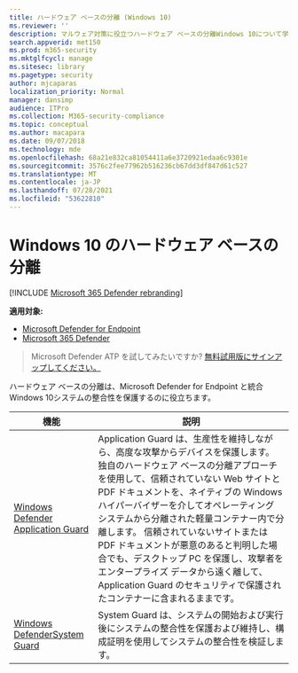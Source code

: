 ```yaml
---
title: ハードウェア ベースの分離 (Windows 10)
ms.reviewer: ''
description: マルウェア対策に役立つハードウェア ベースの分離Windows 10について学習します。
search.appverid: met150
ms.prod: m365-security
ms.mktglfcycl: manage
ms.sitesec: library
ms.pagetype: security
author: mjcaparas
localization_priority: Normal
manager: dansimp
audience: ITPro
ms.collection: M365-security-compliance
ms.topic: conceptual
ms.author: macapara
ms.date: 09/07/2018
ms.technology: mde
ms.openlocfilehash: 68a21e832ca81054411a6e3720921edaa6c9301e
ms.sourcegitcommit: 3576c2fee77962b516236cb67dd3df847d61c527
ms.translationtype: MT
ms.contentlocale: ja-JP
ms.lasthandoff: 07/28/2021
ms.locfileid: "53622810"
---
```

# <a name="hardware-based-isolation-in-windows-10"></a>Windows 10 のハードウェア ベースの分離

[!INCLUDE [Microsoft 365 Defender rebranding](../../includes/microsoft-defender.md)]

**適用対象:**
- [Microsoft Defender for Endpoint](https://go.microsoft.com/fwlink/p/?linkid=2154037)
- [Microsoft 365 Defender](https://go.microsoft.com/fwlink/?linkid=2118804)

> Microsoft Defender ATP を試してみたいですか? [無料試用版にサインアップしてください。](https://www.microsoft.com/microsoft-365/windows/microsoft-defender-atp?ocid=docs-wdatp-exposedapis-abovefoldlink)


ハードウェア ベースの分離は、Microsoft Defender for Endpoint と統合Windows 10システムの整合性を保護するのに役立ちます。 

| 機能 | 説明 |
|------------|-------------|
| [Windows Defender Application Guard](/windows/security/threat-protection/microsoft-defender-application-guard/md-app-guard-overview.md) | Application Guard は、生産性を維持しながら、高度な攻撃からデバイスを保護します。 独自のハードウェア ベースの分離アプローチを使用して、信頼されていない Web サイトと PDF ドキュメントを、ネイティブの Windows ハイパーバイザーを介してオペレーティング システムから分離された軽量コンテナー内で分離します。 信頼されていないサイトまたは PDF ドキュメントが悪意のあると判明した場合でも、デスクトップ PC を保護し、攻撃者をエンタープライズ データから遠く離して、Application Guard のセキュリティで保護されたコンテナーに含まれるままです。 |
| [Windows DefenderSystem Guard](/windows/security/threat-protection/windows-defender-system-guard/system-guard-how-hardware-based-root-of-trust-helps-protect-windows.md) | System Guard は、システムの開始および実行後にシステムの整合性を保護および維持し、構成証明を使用してシステムの整合性を検証します。  |

